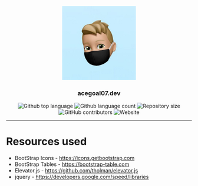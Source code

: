 <div align="center"> 
    <img src='/Resources/Pictures/acegoal07.webP' alt="acegoal07" width=200px height=200px/>
</div>
<h3 align="center">acegoal07.dev</h3>
<div align="center">
    <img alt="Github top language" src="https://img.shields.io/github/languages/top/acegoal07/acegoal07.github.io">
    <img alt="Github language count" src="https://img.shields.io/github/languages/count/acegoal07/acegoal07.github.io">
    <img alt="Repository size" src="https://img.shields.io/github/repo-size/acegoal07/acegoal07.github.io">
    <img alt="GitHub contributors" src="https://img.shields.io/github/contributors/acegoal07/acegoal07.github.io">
    <img alt="Website" src="https://img.shields.io/website?url=https%3A%2F%2Facegoal07.dev">
</div>

---

# Resources used
- BootStrap Icons - https://icons.getbootstrap.com<br>
- BootStrap Tables - https://bootstrap-table.com<br>
- Elevator.js - https://github.com/tholman/elevator.js<br>
- jquery - https://developers.google.com/speed/libraries